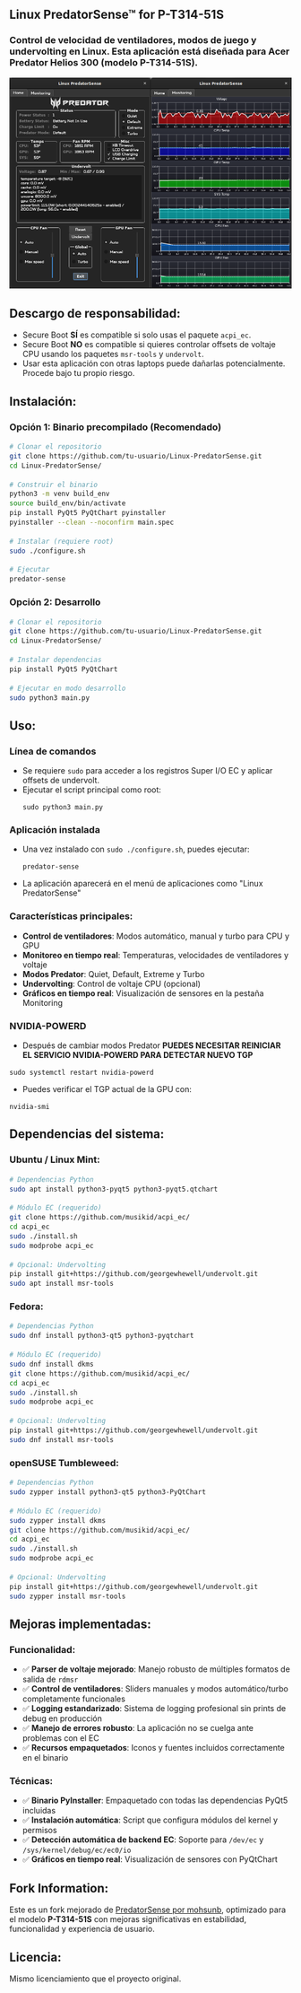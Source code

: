 ## Linux PredatorSense™ for P-T314-51S
### Control de velocidad de ventiladores, modos de juego y undervolting en Linux. Esta aplicación está diseñada para Acer Predator Helios 300 (modelo P-T314-51S).

![Predator Sense](LinuxPredatorSense.png)

## Descargo de responsabilidad:
* Secure Boot **SÍ** es compatible si solo usas el paquete ```acpi_ec```.
* Secure Boot **NO** es compatible si quieres controlar offsets de voltaje CPU usando los paquetes ```msr-tools``` y ```undervolt```.
* Usar esta aplicación con otras laptops puede dañarlas potencialmente. Procede bajo tu propio riesgo.

## Instalación:

### Opción 1: Binario precompilado (Recomendado)
```bash
# Clonar el repositorio
git clone https://github.com/tu-usuario/Linux-PredatorSense.git
cd Linux-PredatorSense/

# Construir el binario
python3 -m venv build_env
source build_env/bin/activate
pip install PyQt5 PyQtChart pyinstaller
pyinstaller --clean --noconfirm main.spec

# Instalar (requiere root)
sudo ./configure.sh

# Ejecutar
predator-sense
```

### Opción 2: Desarrollo
```bash
# Clonar el repositorio
git clone https://github.com/tu-usuario/Linux-PredatorSense.git
cd Linux-PredatorSense/

# Instalar dependencias
pip install PyQt5 PyQtChart

# Ejecutar en modo desarrollo
sudo python3 main.py
```

## Uso:

### Línea de comandos
- Se requiere ```sudo``` para acceder a los registros Super I/O EC y aplicar offsets de undervolt.
- Ejecutar el script principal como root:
  ```
  sudo python3 main.py
  ```

### Aplicación instalada
- Una vez instalado con `sudo ./configure.sh`, puedes ejecutar:
  ```
  predator-sense
  ```
- La aplicación aparecerá en el menú de aplicaciones como "Linux PredatorSense"

### Características principales:
- **Control de ventiladores**: Modos automático, manual y turbo para CPU y GPU
- **Monitoreo en tiempo real**: Temperaturas, velocidades de ventiladores y voltaje
- **Modos Predator**: Quiet, Default, Extreme y Turbo
- **Undervolting**: Control de voltaje CPU (opcional)
- **Gráficos en tiempo real**: Visualización de sensores en la pestaña Monitoring

### NVIDIA-POWERD
- Después de cambiar modos Predator **PUEDES NECESITAR REINICIAR EL SERVICIO NVIDIA-POWERD PARA DETECTAR NUEVO TGP**
```
sudo systemctl restart nvidia-powerd
``` 
- Puedes verificar el TGP actual de la GPU con:
```
nvidia-smi
```

## Dependencias del sistema:

### Ubuntu / Linux Mint:
```bash
# Dependencias Python
sudo apt install python3-pyqt5 python3-pyqt5.qtchart

# Módulo EC (requerido)
git clone https://github.com/musikid/acpi_ec/
cd acpi_ec
sudo ./install.sh
sudo modprobe acpi_ec

# Opcional: Undervolting
pip install git+https://github.com/georgewhewell/undervolt.git
sudo apt install msr-tools
```

### Fedora:
```bash
# Dependencias Python
sudo dnf install python3-qt5 python3-pyqtchart

# Módulo EC (requerido)
sudo dnf install dkms
git clone https://github.com/musikid/acpi_ec/
cd acpi_ec
sudo ./install.sh
sudo modprobe acpi_ec

# Opcional: Undervolting
pip install git+https://github.com/georgewhewell/undervolt.git
sudo dnf install msr-tools
```

### openSUSE Tumbleweed:
```bash
# Dependencias Python
sudo zypper install python3-qt5 python3-PyQtChart

# Módulo EC (requerido)
sudo zypper install dkms
git clone https://github.com/musikid/acpi_ec/
cd acpi_ec
sudo ./install.sh
sudo modprobe acpi_ec

# Opcional: Undervolting
pip install git+https://github.com/georgewhewell/undervolt.git
sudo zypper install msr-tools
```

## Mejoras implementadas:

### Funcionalidad:
- ✅ **Parser de voltaje mejorado**: Manejo robusto de múltiples formatos de salida de `rdmsr`
- ✅ **Control de ventiladores**: Sliders manuales y modos automático/turbo completamente funcionales
- ✅ **Logging estandarizado**: Sistema de logging profesional sin prints de debug en producción
- ✅ **Manejo de errores robusto**: La aplicación no se cuelga ante problemas con el EC
- ✅ **Recursos empaquetados**: Iconos y fuentes incluidos correctamente en el binario

### Técnicas:
- ✅ **Binario PyInstaller**: Empaquetado con todas las dependencias PyQt5 incluidas
- ✅ **Instalación automática**: Script que configura módulos del kernel y permisos
- ✅ **Detección automática de backend EC**: Soporte para `/dev/ec` y `/sys/kernel/debug/ec/ec0/io`
- ✅ **Gráficos en tiempo real**: Visualización de sensores con PyQtChart

## Fork Information:
Este es un fork mejorado de [PredatorSense por mohsunb](https://github.com/mohsunb/PredatorSense), optimizado para el modelo **P-T314-51S** con mejoras significativas en estabilidad, funcionalidad y experiencia de usuario.

## Licencia:
Mismo licenciamiento que el proyecto original.

